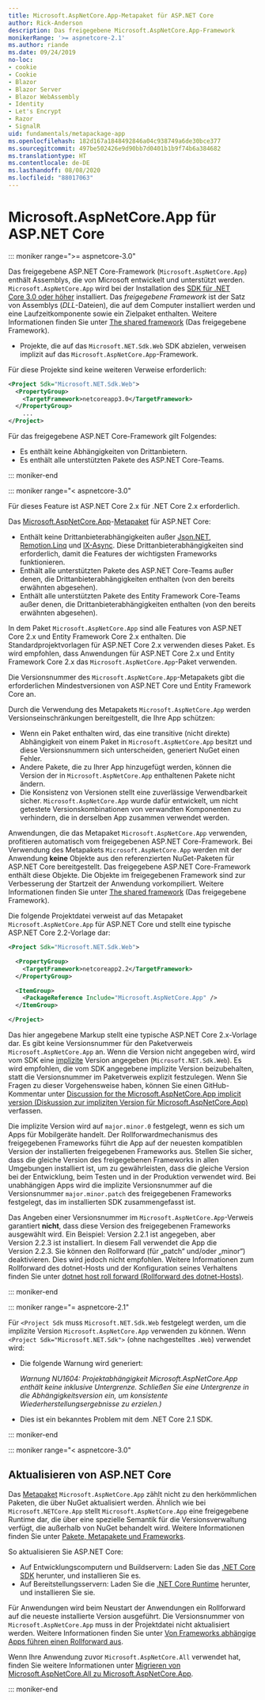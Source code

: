```yaml
---
title: Microsoft.AspNetCore.App-Metapaket für ASP.NET Core
author: Rick-Anderson
description: Das freigegebene Microsoft.AspNetCore.App-Framework
monikerRange: '>= aspnetcore-2.1'
ms.author: riande
ms.date: 09/24/2019
no-loc:
- cookie
- Cookie
- Blazor
- Blazor Server
- Blazor WebAssembly
- Identity
- Let's Encrypt
- Razor
- SignalR
uid: fundamentals/metapackage-app
ms.openlocfilehash: 182d167a1848492846a04c938749a6de30bce377
ms.sourcegitcommit: 497be502426e9d90bb7d0401b1b9f74b6a384682
ms.translationtype: HT
ms.contentlocale: de-DE
ms.lasthandoff: 08/08/2020
ms.locfileid: "88017063"
---
```

# <a name="microsoftaspnetcoreapp-for-aspnet-core"></a>Microsoft.AspNetCore.App für ASP.NET Core

::: moniker range=">= aspnetcore-3.0"

 Das freigegebene ASP.NET Core-Framework (`Microsoft.AspNetCore.App`) enthält Assemblys, die von Microsoft entwickelt und unterstützt werden. `Microsoft.AspNetCore.App` wird bei der Installation des [SDK für .NET Core 3.0 oder höher](https://dotnet.microsoft.com/download/dotnet-core/3.0) installiert. Das *freigegebene Framework* ist der Satz von Assemblys (*DLL*-Dateien), die auf dem Computer installiert werden und eine Laufzeitkomponente sowie ein Zielpaket enthalten. Weitere Informationen finden Sie unter [The shared framework](https://natemcmaster.com/blog/2018/08/29/netcore-primitives-2/) (Das freigegebene Framework).

* Projekte, die auf das `Microsoft.NET.Sdk.Web` SDK abzielen, verweisen implizit auf das `Microsoft.AspNetCore.App`-Framework.

Für diese Projekte sind keine weiteren Verweise erforderlich:

```xml
<Project Sdk="Microsoft.NET.Sdk.Web">
  <PropertyGroup>
    <TargetFramework>netcoreapp3.0</TargetFramework>
  </PropertyGroup>
    ...
</Project>
```

Für das freigegebene ASP.NET Core-Framework gilt Folgendes:

* Es enthält keine Abhängigkeiten von Drittanbietern.
* Es enthält alle unterstützten Pakete des ASP.NET Core-Teams.

::: moniker-end

::: moniker range="< aspnetcore-3.0"

Für dieses Feature ist ASP.NET Core 2.x für .NET Core 2.x erforderlich.

Das [Microsoft.AspNetCore.App](https://www.nuget.org/packages/Microsoft.AspNetCore.App)-[Metapaket](/dotnet/core/packages#metapackages) für ASP.NET Core:

* Enthält keine Drittanbieterabhängigkeiten außer [Json.NET](https://www.nuget.org/packages/Newtonsoft.Json/), [Remotion.Linq](https://www.nuget.org/packages/Remotion.Linq/) und [IX-Async](https://www.nuget.org/packages/System.Interactive.Async/). Diese Drittanbieterabhängigkeiten sind erforderlich, damit die Features der wichtigsten Frameworks funktionieren.
* Enthält alle unterstützten Pakete des ASP.NET Core-Teams außer denen, die Drittanbieterabhängigkeiten enthalten (von den bereits erwähnten abgesehen).
* Enthält alle unterstützten Pakete des Entity Framework Core-Teams außer denen, die Drittanbieterabhängigkeiten enthalten (von den bereits erwähnten abgesehen).

In dem Paket `Microsoft.AspNetCore.App` sind alle Features von ASP.NET Core 2.x und Entity Framework Core 2.x enthalten. Die Standardprojektvorlagen für ASP.NET Core 2.x verwenden dieses Paket. Es wird empfohlen, dass Anwendungen für ASP.NET Core 2.x und Entity Framework Core 2.x das `Microsoft.AspNetCore.App`-Paket verwenden.

Die Versionsnummer des `Microsoft.AspNetCore.App`-Metapakets gibt die erforderlichen Mindestversionen von ASP.NET Core und Entity Framework Core an.

Durch die Verwendung des Metapakets `Microsoft.AspNetCore.App` werden Versionseinschränkungen bereitgestellt, die Ihre App schützen:

* Wenn ein Paket enthalten wird, das eine transitive (nicht direkte) Abhängigkeit von einem Paket in `Microsoft.AspNetCore.App` besitzt und diese Versionsnummern sich unterscheiden, generiert NuGet einen Fehler.
* Andere Pakete, die zu Ihrer App hinzugefügt werden, können die Version der in `Microsoft.AspNetCore.App` enthaltenen Pakete nicht ändern.
* Die Konsistenz von Versionen stellt eine zuverlässige Verwendbarkeit sicher. `Microsoft.AspNetCore.App` wurde dafür entwickelt, um nicht getestete Versionskombinationen von verwandten Komponenten zu verhindern, die in derselben App zusammen verwendet werden.

Anwendungen, die das Metapaket `Microsoft.AspNetCore.App` verwenden, profitieren automatisch vom freigegebenen ASP.NET Core-Framework. Bei Verwendung des Metapakets `Microsoft.AspNetCore.App` werden mit der Anwendung **keine** Objekte aus den referenzierten NuGet-Paketen für ASP.NET Core bereitgestellt. Das freigegebene ASP.NET Core-Framework enthält diese Objekte. Die Objekte im freigegebenen Framework sind zur Verbesserung der Startzeit der Anwendung vorkompiliert. Weitere Informationen finden Sie unter [The shared framework](https://natemcmaster.com/blog/2018/08/29/netcore-primitives-2/) (Das freigegebene Framework).

Die folgende Projektdatei verweist auf das Metapaket `Microsoft.AspNetCore.App` für ASP.NET Core und stellt eine typische ASP.NET Core 2.2-Vorlage dar:

```xml
<Project Sdk="Microsoft.NET.Sdk.Web">

  <PropertyGroup>
    <TargetFramework>netcoreapp2.2</TargetFramework>
  </PropertyGroup>

  <ItemGroup>
    <PackageReference Include="Microsoft.AspNetCore.App" />
  </ItemGroup>

</Project>
```

Das hier angegebene Markup stellt eine typische ASP.NET Core 2.x-Vorlage dar. Es gibt keine Versionsnummer für den Paketverweis `Microsoft.AspNetCore.App` an. Wenn die Version nicht angegeben wird, wird vom SDK eine [implizite](https://github.com/dotnet/core/blob/master/release-notes/1.0/sdk/1.0-rc3-implicit-package-refs.md) Version angegeben (`Microsoft.NET.Sdk.Web`). Es wird empfohlen, die vom SDK angegebene implizite Version beizubehalten, statt die Versionsnummer im Paketverweis explizit festzulegen. Wenn Sie Fragen zu dieser Vorgehensweise haben, können Sie einen GitHub-Kommentar unter [Discussion for the Microsoft.AspNetCore.App implicit version (Diskussion zur impliziten Version für Microsoft.AspNetCore.App)](https://github.com/dotnet/AspNetCore.Docs/issues/6430) verfassen.

Die implizite Version wird auf `major.minor.0` festgelegt, wenn es sich um Apps für Mobilgeräte handelt. Der Rollforwardmechanismus des freigegebenen Frameworks führt die App auf der neuesten kompatiblen Version der installierten freigegebenen Frameworks aus. Stellen Sie sicher, dass die gleiche Version des freigegebenen Frameworks in allen Umgebungen installiert ist, um zu gewährleisten, dass die gleiche Version bei der Entwicklung, beim Testen und in der Produktion verwendet wird. Bei unabhängigen Apps wird die implizite Versionsnummer auf die Versionsnummer `major.minor.patch` des freigegebenen Frameworks festgelegt, das im installierten SDK zusammengefasst ist.

Das Angeben einer Versionsnummer im `Microsoft.AspNetCore.App`-Verweis garantiert **nicht**, dass diese Version des freigegebenen Frameworks ausgewählt wird. Ein Beispiel: Version 2.2.1 ist angegeben, aber Version 2.2.3 ist installiert. In diesem Fall verwendet die App die Version 2.2.3. Sie können den Rollforward (für „patch“ und/oder „minor“) deaktivieren. Dies wird jedoch nicht empfohlen. Weitere Informationen zum Rollforward des dotnet-Hosts und der Konfiguration seines Verhaltens finden Sie unter [dotnet host roll forward (Rollforward des dotnet-Hosts)](https://github.com/dotnet/core-setup/blob/master/Documentation/design-docs/roll-forward-on-no-candidate-fx.md).

::: moniker-end

::: moniker range="= aspnetcore-2.1"

Für `<Project Sdk` muss `Microsoft.NET.Sdk.Web` festgelegt werden, um die implizite Version `Microsoft.AspNetCore.App` verwenden zu können. Wenn `<Project Sdk="Microsoft.NET.Sdk">` (ohne nachgestelltes `.Web`) verwendet wird:

* Die folgende Warnung wird generiert:

  *Warnung NU1604: Projektabhängigkeit Microsoft.AspNetCore.App enthält keine inklusive Untergrenze. Schließen Sie eine Untergrenze in die Abhängigkeitsversion ein, um konsistente Wiederherstellungsergebnisse zu erzielen.)*

* Dies ist ein bekanntes Problem mit dem .NET Core 2.1 SDK.

::: moniker-end

::: moniker range="< aspnetcore-3.0"

<a name="update"></a>

## <a name="update-aspnet-core"></a>Aktualisieren von ASP.NET Core

Das [Metapaket](/dotnet/core/packages#metapackages) `Microsoft.AspNetCore.App` zählt nicht zu den herkömmlichen Paketen, die über NuGet aktualisiert werden. Ähnlich wie bei `Microsoft.NETCore.App` stellt `Microsoft.AspNetCore.App` eine freigegebene Runtime dar, die über eine spezielle Semantik für die Versionsverwaltung verfügt, die außerhalb von NuGet behandelt wird. Weitere Informationen finden Sie unter [Pakete, Metapakete und Frameworks](/dotnet/core/packages).

So aktualisieren Sie ASP.NET Core:

* Auf Entwicklungscomputern und Buildservern: Laden Sie das [.NET Core SDK](https://dotnet.microsoft.com/download) herunter, und installieren Sie es.
* Auf Bereitstellungsservern: Laden Sie die [.NET Core Runtime](https://dotnet.microsoft.com/download) herunter, und installieren Sie sie.

 Für Anwendungen wird beim Neustart der Anwendungen ein Rollforward auf die neueste installierte Version ausgeführt. Die Versionsnummer von `Microsoft.AspNetCore.App` muss in der Projektdatei nicht aktualisiert werden. Weitere Informationen finden Sie unter [Von Frameworks abhängige Apps führen einen Rollforward aus](/dotnet/core/versions/selection#framework-dependent-apps-roll-forward).

Wenn Ihre Anwendung zuvor `Microsoft.AspNetCore.All` verwendet hat, finden Sie weitere Informationen unter [Migrieren von Microsoft.AspNetCore.All zu Microsoft.AspNetCore.App](xref:fundamentals/metapackage#migrate).

::: moniker-end
